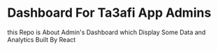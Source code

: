 # Dashboard For Ta3afi App Admins

this Repo is About Admin's Dashboard which Display Some Data and Analytics
Built By React
